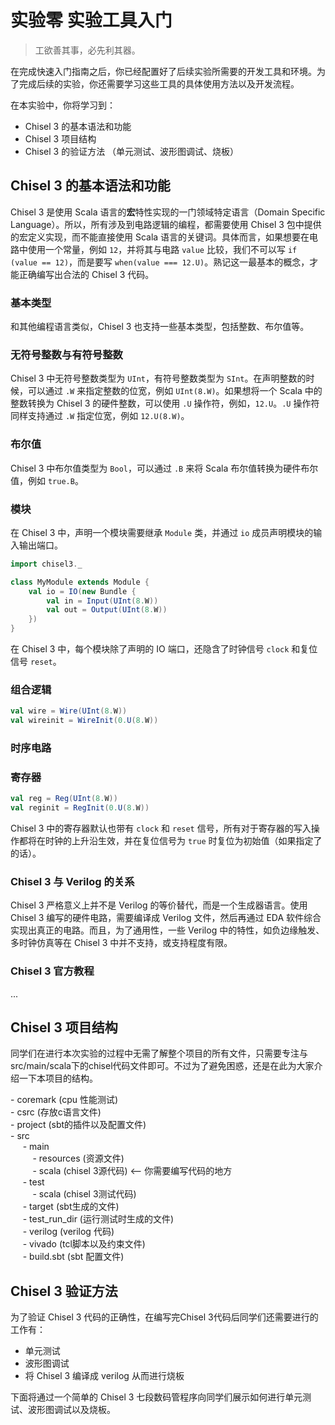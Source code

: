 # 实验零 实验工具入门

> 工欲善其事，必先利其器。

在完成快速入门指南之后，你已经配置好了后续实验所需要的开发工具和环境。为了完成后续的实验，你还需要学习这些工具的具体使用方法以及开发流程。

在本实验中，你将学习到：

- Chisel 3 的基本语法和功能
- Chisel 3 项目结构
- Chisel 3 的验证方法 （单元测试、波形图调试、烧板）

## Chisel 3 的基本语法和功能

Chisel 3 是使用 Scala 语言的**宏**特性实现的一门领域特定语言（Domain Specific Language）。所以，所有涉及到电路逻辑的编程，都需要使用 Chisel 3 包中提供的宏定义实现，而不能直接使用 Scala 语言的关键词。具体而言，如果想要在电路中使用一个常量，例如 `12`，并将其与电路 `value` 比较，我们不可以写 `if (value == 12)`，而是要写 `when(value === 12.U)`。熟记这一最基本的概念，才能正确编写出合法的 Chisel 3 代码。

### 基本类型

和其他编程语言类似，Chisel 3 也支持一些基本类型，包括整数、布尔值等。

### 无符号整数与有符号整数

Chisel 3 中无符号整数类型为 `UInt`，有符号整数类型为 `SInt`。在声明整数的时候，可以通过 `.W` 来指定整数的位宽，例如 `UInt(8.W)`。如果想将一个 Scala 中的整数转换为 Chisel 3 的硬件整数，可以使用 `.U` 操作符，例如，`12.U`。`.U` 操作符同样支持通过 `.W` 指定位宽，例如 `12.U(8.W)`。

### 布尔值

Chisel 3 中布尔值类型为 `Bool`，可以通过 `.B` 来将 Scala 布尔值转换为硬件布尔值，例如 `true.B`。

### 模块

在 Chisel 3 中，声明一个模块需要继承 `Module` 类，并通过 `io` 成员声明模块的输入输出端口。

```scala
import chisel3._

class MyModule extends Module {
    val io = IO(new Bundle {
        val in = Input(UInt(8.W))
        val out = Output(UInt(8.W))
    })
}
```

在 Chisel 3 中，每个模块除了声明的 IO 端口，还隐含了时钟信号 `clock` 和复位信号 `reset`。

### 组合逻辑

```scala
val wire = Wire(UInt(8.W))
val wireinit = WireInit(0.U(8.W))
```

### 时序电路

### 寄存器

```scala
val reg = Reg(UInt(8.W))
val reginit = RegInit(0.U(8.W))
```

Chisel 3 中的寄存器默认也带有 `clock` 和 `reset` 信号，所有对于寄存器的写入操作都将在时钟的上升沿生效，并在复位信号为 `true` 时复位为初始值（如果指定了的话）。

### Chisel 3 与 Verilog 的关系

Chisel 3 严格意义上并不是 Verilog 的等价替代，而是一个生成器语言。使用 Chisel 3 编写的硬件电路，需要编译成 Verilog 文件，然后再通过 EDA 软件综合实现出真正的电路。而且，为了通用性，一些 Verilog 中的特性，如负边缘触发、多时钟仿真等在 Chisel 3 中并不支持，或支持程度有限。

### Chisel 3 官方教程
...

## Chisel 3 项目结构

同学们在进行本次实验的过程中无需了解整个项目的所有文件，只需要专注与src/main/scala下的chisel代码文件即可。不过为了避免困惑，还是在此为大家介绍一下本项目的结构。

\- coremark (cpu 性能测试) <br>
\- csrc    (存放c语言文件)<br>
\- project (sbt的插件以及配置文件)<br>
\- src <br>
$~~~~$ \- main<br>
$~~~~~~~~$ \- resources (资源文件) <br>
$~~~~~~~~$ \- scala  (chisel 3源代码) <-- 你需要编写代码的地方<br>
$~~~~$ \- test<br>
$~~~~~~~~$ \- scala (chisel 3测试代码)  <br>
$~~~~$ \- target (sbt生成的文件)<br>
$~~~~$ \- test_run_dir (运行测试时生成的文件)<br>
$~~~~$ \- verilog (verilog 代码)<br>
$~~~~$ \- vivado (tcl脚本以及约束文件) <br>
$~~~~$ \- build.sbt (sbt 配置文件)<br>

## Chisel 3 验证方法

为了验证 Chisel 3 代码的正确性，在编写完Chisel 3代码后同学们还需要进行的工作有：

- 单元测试
- 波形图调试
- 将 Chisel 3 编译成 verilog 从而进行烧板

下面将通过一个简单的 Chisel 3 七段数码管程序向同学们展示如何进行单元测试、波形图调试以及烧板。









